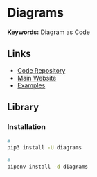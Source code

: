 # Diagrams

<!--
https://github.com/cycloidio/inframap
https://github.com/semnil/tfdiagrams
https://github.com/patrickchugh/terravision
-->

**Keywords:** Diagram as Code

## Links

- [Code Repository](https://github.com/mingrammer/diagrams)
- [Main Website](https://diagrams.mingrammer.com)
- [Examples](https://diagrams.mingrammer.com/docs/getting-started/examples)

## Library

### Installation

```sh
#
pip3 install -U diagrams

#
pipenv install -d diagrams
```

<!-- ### Usage

```sh

``` -->
